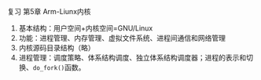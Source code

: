 复习 第5章 Arm-Liunx内核

1. 基本结构：用户空间+内核空间=GNU/Linux
2. 功能：进程管理、内存管理、虚拟文件系统、进程间通信和网络管理
3. 内核源码目录结构（略）
4. 进程管理：调度策略、体系结构调度、独立体系结构调度器；进程的表示和切换、`do_fork()`函数。
